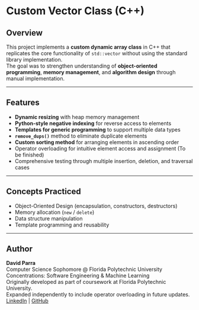 # Custom Vector Class (C++)

## Overview
This project implements a **custom dynamic array class** in C++ that replicates the core functionality of `std::vector` without using the standard library implementation.  
The goal was to strengthen understanding of **object-oriented programming**, **memory management**, and **algorithm design** through manual implementation.

---

## Features
- **Dynamic resizing** with heap memory management  
- **Python-style negative indexing** for reverse access to elements  
- **Templates for generic programming** to support multiple data types  
- **`remove_dups()`** method to eliminate duplicate elements  
- **Custom sorting method** for arranging elements in ascending order  
- Operator overloading for intuitive element access and assignment (To be finished)
- Comprehensive testing through multiple insertion, deletion, and traversal cases

---

## Concepts Practiced
- Object-Oriented Design (encapsulation, constructors, destructors)
- Memory allocation (`new` / `delete`)
- Data structure manipulation
- Template programming and reusability

---

## Author
**David Parra**  
Computer Science Sophomore @ Florida Polytechnic University  
 Concentrations: Software Engineering & Machine Learning  
Originally developed as part of coursework at Florida Polytechnic University.  
Expanded independently to include operator overloading in future updates.    
 [LinkedIn](https://linkedin.com/in/davidaparraj) | [GitHub](https://github.com/davidaparraj)
